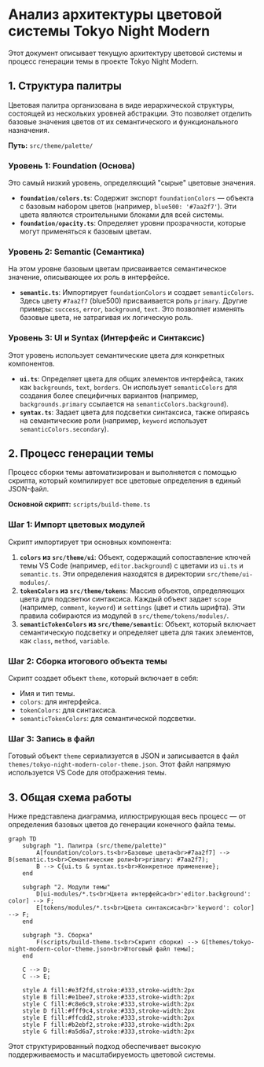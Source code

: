 # Анализ архитектуры цветовой системы Tokyo Night Modern

Этот документ описывает текущую архитектуру цветовой системы и процесс генерации темы в проекте Tokyo Night Modern.

## 1. Структура палитры

Цветовая палитра организована в виде иерархической структуры, состоящей из нескольких уровней абстракции. Это позволяет отделить базовые значения цветов от их семантического и функционального назначения.

**Путь:** `src/theme/palette/`

### Уровень 1: Foundation (Основа)

Это самый низкий уровень, определяющий "сырые" цветовые значения.

- **`foundation/colors.ts`**: Содержит экспорт `foundationColors` — объекта с базовым набором цветов (например, `blue500: '#7aa2f7'`). Эти цвета являются строительными блоками для всей системы.
- **`foundation/opacity.ts`**: Определяет уровни прозрачности, которые могут применяться к базовым цветам.

### Уровень 2: Semantic (Семантика)

На этом уровне базовым цветам присваивается семантическое значение, описывающее их роль в интерфейсе.

- **`semantic.ts`**: Импортирует `foundationColors` и создает `semanticColors`. Здесь цвету `#7aa2f7` (blue500) присваивается роль `primary`. Другие примеры: `success`, `error`, `background`, `text`. Это позволяет изменять базовые цвета, не затрагивая их логическую роль.

### Уровень 3: UI и Syntax (Интерфейс и Синтаксис)

Этот уровень использует семантические цвета для конкретных компонентов.

- **`ui.ts`**: Определяет цвета для общих элементов интерфейса, таких как `backgrounds`, `text`, `borders`. Он использует `semanticColors` для создания более специфичных вариантов (например, `backgrounds.primary` ссылается на `semanticColors.background`).
- **`syntax.ts`**: Задает цвета для подсветки синтаксиса, также опираясь на семантические роли (например, `keyword` использует `semanticColors.secondary`).

## 2. Процесс генерации темы

Процесс сборки темы автоматизирован и выполняется с помощью скрипта, который компилирует все цветовые определения в единый JSON-файл.

**Основной скрипт:** `scripts/build-theme.ts`

### Шаг 1: Импорт цветовых модулей

Скрипт импортирует три основных компонента:

1. **`colors` из `src/theme/ui`**: Объект, содержащий сопоставление ключей темы VS Code (например, `editor.background`) с цветами из `ui.ts` и `semantic.ts`. Эти определения находятся в директории `src/theme/ui-modules/`.
2. **`tokenColors` из `src/theme/tokens`**: Массив объектов, определяющих цвета для подсветки синтаксиса. Каждый объект задает `scope` (например, `comment`, `keyword`) и `settings` (цвет и стиль шрифта). Эти правила собираются из модулей в `src/theme/tokens/modules/`.
3. **`semanticTokenColors` из `src/theme/semantic`**: Объект, который включает семантическую подсветку и определяет цвета для таких элементов, как `class`, `method`, `variable`.

### Шаг 2: Сборка итогового объекта темы

Скрипт создает объект `theme`, который включает в себя:

- Имя и тип темы.
- `colors`: для интерфейса.
- `tokenColors`: для синтаксиса.
- `semanticTokenColors`: для семантической подсветки.

### Шаг 3: Запись в файл

Готовый объект `theme` сериализуется в JSON и записывается в файл `themes/tokyo-night-modern-color-theme.json`. Этот файл напрямую используется VS Code для отображения темы.

## 3. Общая схема работы

Ниже представлена диаграмма, иллюстрирующая весь процесс — от определения базовых цветов до генерации конечного файла темы.

```mermaid
graph TD
    subgraph "1. Палитра (src/theme/palette)"
        A[foundation/colors.ts<br>Базовые цвета<br>#7aa2f7] --> B(semantic.ts<br>Семантические роли<br>primary: #7aa2f7);
        B --> C{ui.ts & syntax.ts<br>Конкретное применение};
    end

    subgraph "2. Модули темы"
        D[ui-modules/*.ts<br>Цвета интерфейса<br>'editor.background': color] --> F;
        E[tokens/modules/*.ts<br>Цвета синтаксиса<br>'keyword': color] --> F;
    end

    subgraph "3. Сборка"
        F(scripts/build-theme.ts<br>Скрипт сборки) --> G[themes/tokyo-night-modern-color-theme.json<br>Итоговый файл темы];
    end

    C --> D;
    C --> E;

    style A fill:#e3f2fd,stroke:#333,stroke-width:2px
    style B fill:#e1bee7,stroke:#333,stroke-width:2px
    style C fill:#c8e6c9,stroke:#333,stroke-width:2px
    style D fill:#fff9c4,stroke:#333,stroke-width:2px
    style E fill:#ffcdd2,stroke:#333,stroke-width:2px
    style F fill:#b2ebf2,stroke:#333,stroke-width:2px
    style G fill:#a5d6a7,stroke:#333,stroke-width:2px
```

Этот структурированный подход обеспечивает высокую поддерживаемость и масштабируемость цветовой системы.
